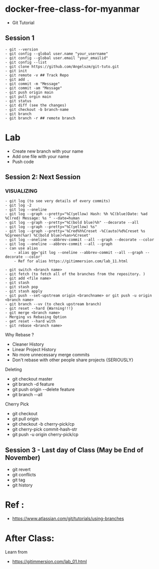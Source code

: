 # docker-free-class-for-myanmar

- Git Tutorial
## Session 1
```
- git --version
- git config --global user.name "your_username"
- git config --global user.email "your_emailid"
- git config --list
- git clone https://github.com/Angelszm/git-tuto.git
- git init
- git remote -v ## Track Repo
- git add .
- git commit -m "Message"
- git commit -am "Message"
- git push origin main
- git pull orgin main
- git status 
- git diff (see the changes)
- git checkout -b branch-name
- git branch 
- git branch -r ## remote branch
```


# Lab
- Create new branch with your name 
- Add one file with your name
- Push code


## Session 2: Next Session
### VISUALIZING 
```
- git log (to see very details of every commits)
- git log -2
- git log --oneline
- git log --graph --pretty="%C(yellow) Hash: %h %C(blue)Date: %ad %C(red) Message: %s " --date=human
- git log --graph --pretty="%C(bold blue)%h" --decorate --all
- git log --graph --pretty="%C(yellow) %s"
- git log --graph --pretty='%Cred%h%Creset -%C(auto)%d%Creset %s %Cgreen(%ar) %C(bold blue)<%an>%Creset'
- git log --oneline --abbrev-commit --all --graph --decorate --color
- git log --oneline --abbrev-commit --all --graph
- can use alias 
    - alias gg='git log --oneline --abbrev-commit --all --graph --decorate --color'
    - Ref for alias https://gitimmersion.com/lab_11.html
```

```
- git switch <branch name>
- git fetch (to fetch all of the branches from the repository. )
- git add <file name>
- git stash
- git stash pop 
- git stash apply
- git push --set-upstream origin <branchname> or git push -u origin <branch name>
- git branch --vv (to check upstream branch)
- git reset --hard {Warning!!!}
- git merge <branch name>
- Merging vs Rebasing Option
- get reset --hard with 
- git rebase <branch name>
```


Why Rebase ? 
- Cleaner History
- Linear Project History
- No more unnecessary merge commits
- Don't rebase with other people share projects {SERIOUSLY}

Deleting 
- git checkout master
- git branch -d feature
- git push origin --delete feature
- git branch --all


Cherry Pick 
- git checkout <branch name> 
- git pull origin <branch name> 
- git checkout -b cherry-pick/cp
- git cherry-pick commit-hash-str
- git push -u origin cherry-pick/cp


## Session 3 - Last day of Class (May be End of November)
- git revert
- git conflicts 
- git tag 
- git history 

# Ref : 
-  https://www.atlassian.com/git/tutorials/using-branches

# After Class: 
Learn from  
- https://gitimmersion.com/lab_01.html